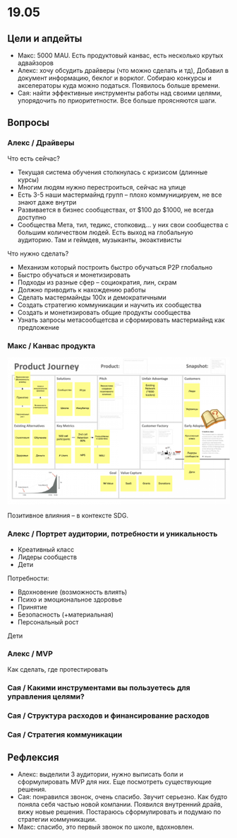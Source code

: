 # 19.05

## Цели и апдейты

* Макс: 5000 MAU. Есть продуктовый канвас, есть несколько крутых адвайзоров
* Алекс: хочу обсудить драйверы \(что можно сделать и тд\), Добавил в документ информацию, беклог и ворклог. Собираю конкурсы и акселераторы куда можно податься. Появилось больше времени.
* Сая: найти эффективные инструменты работы над своими целями, упорядочить по приоритетности. Все больше проясняются шаги.

## Вопросы

### Алекс / Драйверы

Что есть сейчас? 

* Текущая система обучения столкнулась с кризисом \(длинные курсы\)
* Многим людям нужно перестроиться, сейчас на улице
* Есть 3-5 наши мастермайнд групп – плохо коммуницируем, не все знают даже внутри
* Развивается в бизнес сообществах, от $100 до $1000, не всегда доступно
* Сообщества Мета, тил, тедикс, стопковид... у них свои сообщества с большим количеством людей. Есть выход на глобальную аудиторию. Там и геймдев, музыканты, экоактивисты

Что нужно сделать?

* Механизм который построить быстро обучаться P2P глобально
* Быстро обучаться и монетизировать
* Подходы из разные сфер – социократия, лин, скрам
* Должно приводить к нахождению работы 
* Сделать мастермайнды 100х и демократичными
* Создать стратегию коммуникации и научить их сообщества
* Создать и монетизировать общие продукты сообщества
* Узнать запросы метасообщетсва и сформировать мастермайнд как предложение

### Макс / Канвас продукта

![](../../.gitbook/assets/image%20%28104%29.png)

Позитивное влияния – в контексте SDG.

### Алекс / Портрет аудитории, потребности и уникальность

* Креативный класс 
* Лидеры сообществ 
* Дети

Потребности:

* Вдохновение \(возможность влиять\)
* Психо и эмоциональное здоровье
* Принятие
* Безопасность \(+материальная\)
* Персональный рост

Дети

### Алекс / MVP

Как сделать, где протестировать

### Сая / Какими инструментами вы пользуетесь для управления целями?

### Сая / Структура расходов и финансирование расходов

### Сая / Стратегия коммуникации

## Рефлексия

* Алекс: выделили 3 аудитории, нужно выписать боли и сформулировать MVP для них. Еще посмотреть существующие решения.
* Сая: понравился звонок, очень спасибо. Звучит серьезно. Как будто поняла себя частью новой компании. Появился внутренний драйв, вижу новые решения. Постараюсь сформулировать и подумаю по стратегии коммуникации.
* Макс: спасибо, это первый звонок по школе, вдохновлен.

